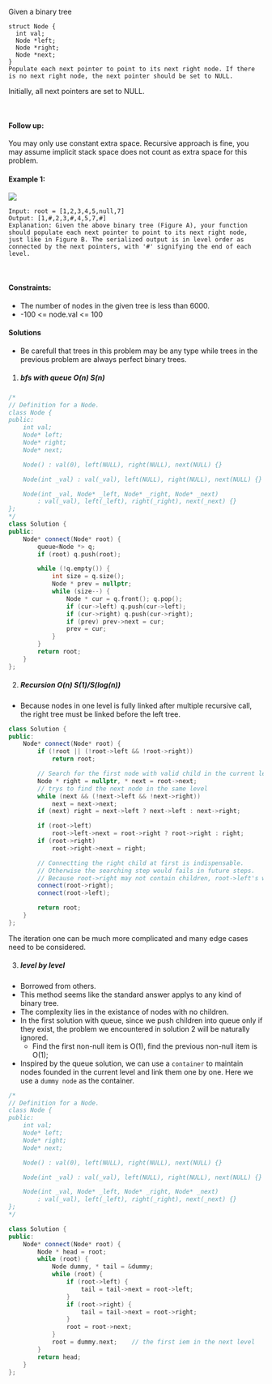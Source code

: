 Given a binary tree

```
struct Node {
  int val;
  Node *left;
  Node *right;
  Node *next;
}
Populate each next pointer to point to its next right node. If there is no next right node, the next pointer should be set to NULL.
```

Initially, all next pointers are set to NULL.

 

#### Follow up:

You may only use constant extra space.
Recursive approach is fine, you may assume implicit stack space does not count as extra space for this problem.
 

#### Example 1:

![](https://assets.leetcode.com/uploads/2019/02/15/117_sample.png)

```
Input: root = [1,2,3,4,5,null,7]
Output: [1,#,2,3,#,4,5,7,#]
Explanation: Given the above binary tree (Figure A), your function should populate each next pointer to point to its next right node, just like in Figure B. The serialized output is in level order as connected by the next pointers, with '#' signifying the end of each level.
```
 

#### Constraints:

- The number of nodes in the given tree is less than 6000.
- -100 <= node.val <= 100

#### Solutions

- Be carefull that trees in this problem may be any type while trees in the previous problem are always perfect binary trees.

1. ##### bfs with queue O(n) S(n)

```cpp
/*
// Definition for a Node.
class Node {
public:
    int val;
    Node* left;
    Node* right;
    Node* next;

    Node() : val(0), left(NULL), right(NULL), next(NULL) {}

    Node(int _val) : val(_val), left(NULL), right(NULL), next(NULL) {}

    Node(int _val, Node* _left, Node* _right, Node* _next)
        : val(_val), left(_left), right(_right), next(_next) {}
};
*/
class Solution {
public:
    Node* connect(Node* root) {
        queue<Node *> q;
        if (root) q.push(root);

        while (!q.empty()) {
            int size = q.size();
            Node * prev = nullptr;
            while (size--) {
                Node * cur = q.front(); q.pop();
                if (cur->left) q.push(cur->left);
                if (cur->right) q.push(cur->right);
                if (prev) prev->next = cur;
                prev = cur;
            }
        }
        return root;
    }
};
```

2. ##### Recursion O(n) S(1)/S(log(n))

- Because nodes in one level is fully linked after multiple recursive call, the right tree must be linked before the left tree. 

```cpp
class Solution {
public:
    Node* connect(Node* root) {
        if (!root || (!root->left && !root->right))
            return root;

        // Search for the first node with valid child in the current level.
        Node * right = nullptr, * next = root->next;
        // trys to find the next node in the same level
        while (next && (!next->left && !next->right))
            next = next->next;
        if (next) right = next->left ? next->left : next->right;

        if (root->left)
            root->left->next = root->right ? root->right : right;
        if (root->right)
            root->right->next = right;

        // Connectting the right child at first is indispensable.
        // Otherwise the searching step would fails in future steps.
        // Because root->right may not contain children, root->left's will skip root-right and search for another node with children through the link of root->right->next.
        connect(root->right);
        connect(root->left);

        return root;
    }
};
```

The iteration one can be much more complicated and many edge cases need to be considered.

3. ##### level by level

- Borrowed from others.
- This method seems like the standard answer applys to any kind of binary tree.
- The complexity lies in the existance of nodes with no children.
- In the first solution with queue, since we push children into queue only if they exist, the problem we encountered in solution 2 will be naturally ignored.
    - Find the first non-null item is O(1), find the previous non-null item is O(1);
- Inspired by the queue solution, we can use a `container` to maintain nodes founded in the current level and link them one by one. Here we use a `dummy node` as the container.

```cpp
/*
// Definition for a Node.
class Node {
public:
    int val;
    Node* left;
    Node* right;
    Node* next;

    Node() : val(0), left(NULL), right(NULL), next(NULL) {}

    Node(int _val) : val(_val), left(NULL), right(NULL), next(NULL) {}

    Node(int _val, Node* _left, Node* _right, Node* _next)
        : val(_val), left(_left), right(_right), next(_next) {}
};
*/

class Solution {
public:
    Node* connect(Node* root) {
        Node * head = root;
        while (root) {
            Node dummy, * tail = &dummy;
            while (root) {
                if (root->left) {
                    tail = tail->next = root->left;
                }
                if (root->right) {
                    tail = tail->next = root->right;
                }
                root = root->next;
            }
            root = dummy.next;    // the first iem in the next level
        }
        return head;
    }
};
```

